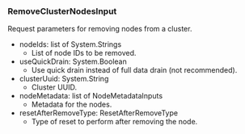 ### RemoveClusterNodesInput
Request parameters for removing nodes from a cluster.

- nodeIds: list of System.Strings
  - List of node IDs to be removed.
- useQuickDrain: System.Boolean
  - Use quick drain instead of full data drain (not recommended).
- clusterUuid: System.String
  - Cluster UUID.
- nodeMetadata: list of NodeMetadataInputs
  - Metadata for the nodes.
- resetAfterRemoveType: ResetAfterRemoveType
  - Type of reset to perform after removing the node.
